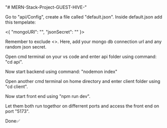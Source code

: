 "# MERN-Stack-Project-GUEST-HIVE-" 

Go to "api/Config", create a file called "default.json". Inside default.json add this tempelate:

<{
  "mongoURI": "",
  "jsonSecret": ""
}>

Remember to exclude <>. Here, add your mongo db connection url and any random json secret.

Open cmd terminal on your vs code and enter api folder using command: "cd api". 

Now start backend using command: "nodemon index"

Open another cmd terminal on home directory and enter client folder using "cd client".

Now start front end using "npm run dev".

Let them  both run togethor on differrent ports and access the front end on port "5173".

Done✅
